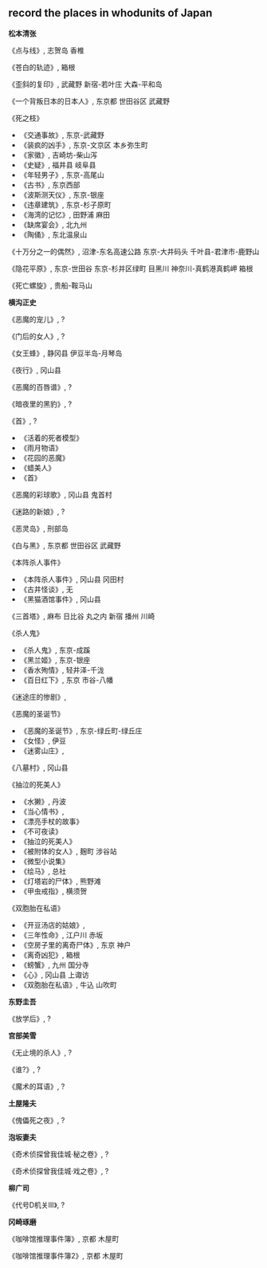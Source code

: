 ## record the places in whodunits of Japan

**松本清张**

《点与线》, 志贺岛 香椎

《苍白的轨迹》, 箱根

《歪斜的复印》, 武藏野 新宿-若叶庄 大森-平和岛

《一个背叛日本的日本人》, 东京都 世田谷区 武藏野

《死之枝》

  * 《交通事故》, 东京-武藏野
  * 《装疯的凶手》, 东京-文京区 本乡弥生町
  * 《家徽》, 吉崎坊-柴山泻
  * 《史疑》, 福井县 岐阜县
  * 《年轻男子》, 东京-高尾山
  * 《古书》, 东京西部
  * 《波斯测天仪》, 东京-银座
  * 《违章建筑》, 东京-杉子原町
  * 《海湾的记忆》, 田野浦 麻田
  * 《缺席宴会》, 北九州
  * 《陶俑》, 东北温泉山
  
《十万分之一的偶然》, 沼津-东名高速公路 东京-大井码头 千叶县-君津市-鹿野山

《隐花平原》, 东京-世田谷 东京-杉并区绿町 目黑川 神奈川-真鹤港真鹤岬 箱根

《死亡螺旋》, 贵船-鞍马山

**横沟正史**

《恶魔的宠儿》, ?

《门后的女人》, ?

《女王蜂》, 静冈县 伊豆半岛-月琴岛

《夜行》, 冈山县

《恶魔的百唇谱》, ?

《暗夜里的黑豹》, ?

《首》, ?  

  * 《活着的死者模型》
  * 《雨月物语》
  * 《花园的恶魔》
  * 《蜡美人》
  * 《首》
 
《恶魔的彩球歌》, 冈山县 鬼首村

《迷路的新娘》, ?

《恶灵岛》, 刑部岛
 
《白与黑》, 东京都 世田谷区 武藏野
 
《本阵杀人事件》
 
  * 《本阵杀人事件》, 冈山县 冈田村
  * 《古井怪谈》, 无
  * 《黑猫酒馆事件》, 冈山县
  
《三首塔》, 麻布 日比谷 丸之内 新宿 播州 川崎

《杀人鬼》

  * 《杀人鬼》, 东京-成蹊
  * 《黑兰姬》, 东京-银座
  * 《香水殉情》, 轻井泽-千泷
  * 《百日红下》, 东京 市谷-八幡

《迷途庄的惨剧》, 

《恶魔的圣诞节》

  * 《恶魔的圣诞节》, 东京-绿丘町-绿丘庄
  * 《女怪》, 伊豆
  * 《迷雾山庄》, 
  
《八墓村》, 冈山县

《抽泣的死美人》

  * 《水獭》, 丹波
  * 《当心情书》,
  * 《漂亮手杖的故事》
  * 《不可夜读》
  * 《抽泣的死美人》
  * 《被附体的女人》, 	麹町 涉谷站
  * 《微型小说集》
  * 《绘马》, 总社
  * 《灯塔岩的尸体》, 熊野滩
  * 《甲虫戒指》, 横须贺
  
《双胞胎在私语》

  * 《开豆汤店的姑娘》, 
  * 《三年性命》, 江户川 赤坂
  * 《空房子里的离奇尸体》, 东京 神户
  * 《离奇凶犯》, 箱根
  * 《螃蟹》, 九州 国分寺
  * 《心》, 冈山县 上诹访
  * 《双胞胎在私语》, 牛込 山吹町
  
**东野圭吾**

《放学后》, ?

**宫部美雪**

《无止境的杀人》, ?

《谁?》, ?

《魔术的耳语》, ?

**土屋隆夫**

《傀儡死之夜》, ?

**泡坂妻夫**

《奇术侦探曾我佳城·秘之卷》, ?

《奇术侦探曾我佳城·戏之卷》, ?

**柳广司**

《代号D机关Ⅲ》, ?

**冈崎琢磨**

《咖啡馆推理事件簿》, 京都 木屋町

《咖啡馆推理事件簿2》, 京都 木屋町  